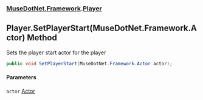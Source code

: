 ### [MuseDotNet.Framework](./MuseDotNet-Framework.md 'MuseDotNet.Framework').[Player](./Player.md 'MuseDotNet.Framework.Player')
## Player.SetPlayerStart(MuseDotNet.Framework.Actor) Method
Sets the player start actor for the player  
```csharp
public void SetPlayerStart(MuseDotNet.Framework.Actor actor);
```
#### Parameters
<a name='MuseDotNet-Framework-Player-SetPlayerStart(MuseDotNet-Framework-Actor)-actor'></a>
`actor` [Actor](./Actor.md 'MuseDotNet.Framework.Actor')  
  
